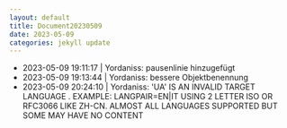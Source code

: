 ```yaml
---
layout: default
title: Document20230509
date: 2023-05-09
categories: jekyll update
---
```

- 2023-05-09 19:11:17 | Yordaniss: pausenlinie hinzugefügt 
- 2023-05-09 19:13:44 | Yordaniss: bessere Objektbenennung 
- 2023-05-09 20:24:10 | Yordaniss: 'UA' IS AN INVALID TARGET LANGUAGE . EXAMPLE: LANGPAIR=EN|IT USING 2 LETTER ISO OR RFC3066 LIKE ZH-CN. ALMOST ALL LANGUAGES SUPPORTED BUT SOME MAY HAVE NO CONTENT 
